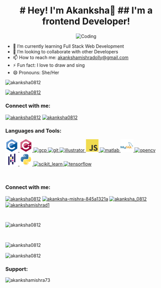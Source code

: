  <h1 align="center"># Hey! I'm Akanksha👋
                    ## I'm a frontend Developer!</h1>

<p align="center">
  <img align="center"  alt="Coding" width="300" src="https://cdn.dribbble.com/users/2704414/screenshots/7466903/media/b08ab576316bd4582fef189f471cd9e5.gif">
</p>

- 🌱 I’m currently learning Full Stack Web Development
- 👯 I’m looking to collaborate with other Developers
- 📫 How to reach me: akankshamishradolly@gmail.com
- ⚡ Fun fact: I love to draw and sing
- 😄 Pronouns: She/Her

<p align="left"> <img src="https://komarev.com/ghpvc/?username=akanksha0812&label=Profile%20views&color=0e75b6&style=flat" alt="akanksha0812" /> </p>

<p align="left"> <a href="https://github.com/ryo-ma/github-profile-trophy"><img src="https://github-profile-trophy.vercel.app/?username=akanksha0812" alt="akanksha0812" /></a> </p>

<h3 align="left">Connect with me:</h3>
<p align="left">
<a href="https://twitter.com/Akanksha053" target="blank"><img align="center" src="https://cdn.jsdelivr.net/npm/simple-icons@3.0.1/icons/twitter.svg" alt="akanksha0812" height="30" width="40" /></a>
<a href="https://www.linkedin.com/in/akanksha-mishra-845a1321a/" target="blank"><img align="center" src="https://cdn.jsdelivr.net/npm/simple-icons@3.0.1/icons/linkedin.svg" alt="akanksha0812" height="30" width="40" /></a>
</p>

<h3 align="left">Languages and Tools:</h3>
<p align="left"> <a href="https://www.cprogramming.com/" target="_blank" rel="noreferrer"> <img src="https://raw.githubusercontent.com/devicons/devicon/master/icons/c/c-original.svg" alt="c" width="40" height="40"/> </a> <a href="https://www.w3schools.com/cpp/" target="_blank" rel="noreferrer"> <img src="https://raw.githubusercontent.com/devicons/devicon/master/icons/cplusplus/cplusplus-original.svg" alt="cplusplus" width="40" height="40"/> </a> <a href="https://cloud.google.com" target="_blank" rel="noreferrer"> <img src="https://www.vectorlogo.zone/logos/google_cloud/google_cloud-icon.svg" alt="gcp" width="40" height="40"/> </a> <a href="https://git-scm.com/" target="_blank" rel="noreferrer"> <img src="https://www.vectorlogo.zone/logos/git-scm/git-scm-icon.svg" alt="git" width="40" height="40"/> </a> <a href="https://www.adobe.com/in/products/illustrator.html" target="_blank" rel="noreferrer"> <img src="https://www.vectorlogo.zone/logos/adobe_illustrator/adobe_illustrator-icon.svg" alt="illustrator" width="40" height="40"/> </a> <a href="https://developer.mozilla.org/en-US/docs/Web/JavaScript" target="_blank" rel="noreferrer"> <img src="https://raw.githubusercontent.com/devicons/devicon/master/icons/javascript/javascript-original.svg" alt="javascript" width="40" height="40"/> </a> <a href="https://www.mathworks.com/" target="_blank" rel="noreferrer"> <img src="https://upload.wikimedia.org/wikipedia/commons/2/21/Matlab_Logo.png" alt="matlab" width="40" height="40"/> </a> <a href="https://www.mysql.com/" target="_blank" rel="noreferrer"> <img src="https://raw.githubusercontent.com/devicons/devicon/master/icons/mysql/mysql-original-wordmark.svg" alt="mysql" width="40" height="40"/> </a> <a href="https://opencv.org/" target="_blank" rel="noreferrer"> <img src="https://www.vectorlogo.zone/logos/opencv/opencv-icon.svg" alt="opencv" width="40" height="40"/> </a> <a href="https://pandas.pydata.org/" target="_blank" rel="noreferrer"> <img src="https://raw.githubusercontent.com/devicons/devicon/2ae2a900d2f041da66e950e4d48052658d850630/icons/pandas/pandas-original.svg" alt="pandas" width="40" height="40"/> </a> <a href="https://www.python.org" target="_blank" rel="noreferrer"> <img src="https://raw.githubusercontent.com/devicons/devicon/master/icons/python/python-original.svg" alt="python" width="40" height="40"/> </a> <a href="https://scikit-learn.org/" target="_blank" rel="noreferrer"> <img src="https://upload.wikimedia.org/wikipedia/commons/0/05/Scikit_learn_logo_small.svg" alt="scikit_learn" width="40" height="40"/> </a> <a href="https://www.tensorflow.org" target="_blank" rel="noreferrer"> <img src="https://www.vectorlogo.zone/logos/tensorflow/tensorflow-icon.svg" alt="tensorflow" width="40" height="40"/> </a> </p>

<br>
<h3 align="left">Connect with me:</h3>
<p align="left">
<a href="https://dev.to/akanksha0812" target="blank"><img align="center" src="https://raw.githubusercontent.com/rahuldkjain/github-profile-readme-generator/master/src/images/icons/Social/devto.svg" alt="akanksha0812" height="30" width="40" /></a>
<a href="https://linkedin.com/in/akanksha-mishra-845a1321a" target="blank"><img align="center" src="https://raw.githubusercontent.com/rahuldkjain/github-profile-readme-generator/master/src/images/icons/Social/linked-in-alt.svg" alt="akanksha-mishra-845a1321a" height="30" width="40" /></a>
<a href="https://www.codechef.com/users/akanksha_0812" target="blank"><img align="center" src="https://cdn.jsdelivr.net/npm/simple-icons@3.1.0/icons/codechef.svg" alt="akanksha_0812" height="30" width="40" /></a>
<a href="https://www.hackerrank.com/akankshamishrad1" target="blank"><img align="center" src="https://raw.githubusercontent.com/rahuldkjain/github-profile-readme-generator/master/src/images/icons/Social/hackerrank.svg" alt="akankshamishrad1" height="30" width="40" /></a>
</p>
</br>

<p>&nbsp;<img align="left" src="https://github-readme-stats.vercel.app/api/top-langs?username=akanksha0812&show_icons=true&locale=en&layout=compact" alt="akanksha0812" /></p>
<br>
<p><img align="center" src="https://github-readme-stats.vercel.app/api?username=akanksha0812&show_icons=true&locale=en" alt="akanksha0812" /></p>

<p><img align="center" src="https://github-readme-streak-stats.herokuapp.com/?user=akanksha0812&" alt="akanksha0812" /></p>
<h3 align="left">Support:</h3>
<p><a href="https://ko-fi.com/akankshamishra73"> <img align="left" src="https://cdn.ko-fi.com/cdn/kofi3.png?v=3" height="50" width="210" alt="akankshamishra73" /></a></p><br><br>

</p>
